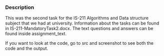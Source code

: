 ### Description
This was the second task for the IS-211 Algorithms and Data structure subject that we had at university. 
Information about the tasks can be found in IS-211-MandatoryTask2.docx. The text questions and answers can be found inside assignment_text.


If you want to look at the code, go to src and screenshot to see both the code and the output. 
